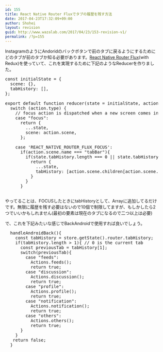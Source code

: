 ```yaml
---
id: 155
title: React Native Router Fluxでタブの履歴を残す方法
date: 2017-04-23T17:32:09+09:00
author: Shohei
layout: revision
guid: http://www.wazalab.com/2017/04/23/153-revision-v1/
permalink: /?p=155
---
```

InstagramのようにAndoridのバックボタンで前のタブに戻るようにするためにどのタブが前のタブか知る必要があります。[React Native Router Flux](https://github.com/aksonov/react-native-router-flux)(with Redux)を使っていて、これを実現するために下記のようなReducerを作りました。


 
<pre class="lang:js decode:true " >const initialState = {
  scene: {},
  tabHistory: [],
};

export default function reducer(state = initialState, action = {}) {
  switch (action.type) {
    // focus action is dispatched when a new screen comes into focus
    case "focus":
      return {
        ...state,
        scene: action.scene,
      };

    case 'REACT_NATIVE_ROUTER_FLUX_FOCUS':   
      if(action.scene.name === "tabBar"){
        if(state.tabHistory.length === 0 || state.tabHistory[0] !== action.scene.children[action.scene.index].name){
          return {
            ...state,
            tabHistory: [action.scene.children[action.scene.index].name, ...state.tabHistory ].slice(0, 10)
          }
        }
      }

</pre> 

やってることは、FOCUSしたときにtabHistoryとして、Arrayに追加してるだけです。無限に履歴を残す必要はないので10個で制限してますが、もしかしたら2つでいいかもしれません(最初の要素は現在のタブになるので二つ以上は必要)

で、これを下記みたいな感じでBackAndroidで使用すれば良いでしょう。

 
<pre class="lang:js decode:true " >
  handleAndroidBack(){
    const tabHistory = store.getState().router.tabHistory;
    if(tabHistory.length &gt; 1){ // 0 is the current tab
      const previousTab = tabHistory[1];
      switch(previousTab){
        case "feeds":
          Actions.feeds();
          return true;
        case "discussion":
          Actions.discussion();
          return true;
        case "profile":
          Actions.profile();
          return true;
        case "notification":
          Actions.notification();        
          return true;
        case "others":
          Actions.others();
          return true;
      }
    }
   return false;          
  }
</pre> 
